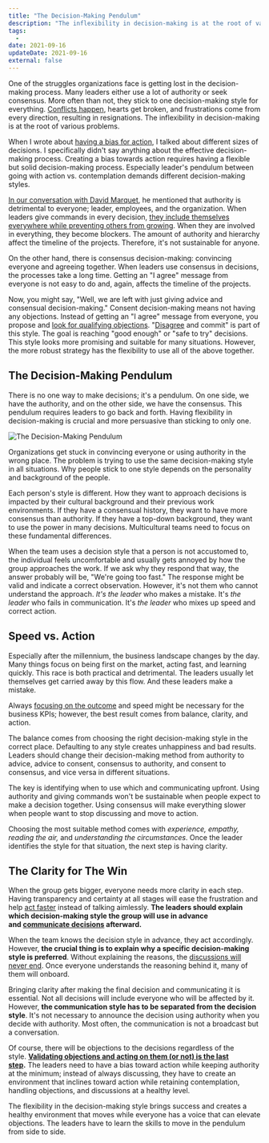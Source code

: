 ```yaml
---
title: "The Decision-Making Pendulum"
description: "The inflexibility in decision-making is at the root of various problems. Many leaders either use a lot of authority or seek consensus. What they need is a pendulum."
tags:
  -
date: 2021-09-16
updateDate: 2021-09-16
external: false
---
```


One of the struggles organizations face is getting lost in the decision-making process. Many leaders either use a lot of authority or seek consensus. More often than not, they stick to one decision-making style for everything. [Conflicts happen](/how-to-solve-and-prevent-conflicts/), hearts get broken, and frustrations come from every direction, resulting in resignations. The inflexibility in decision-making is at the root of various problems.

When I wrote about [having a bias for action](/bias-towards-action/), I talked about different sizes of decisions. I specifically didn't say anything about the effective decision-making process. Creating a bias towards action requires having a flexible but solid decision-making process. Especially leader's pendulum between going with action vs. contemplation demands different decision-making styles.

[In our conversation with David Marquet](https://mediations.substack.com/sw-21-intent-based-leadership-with-david-marquet), he mentioned that authority is detrimental to everyone; leader, employees, and the organization. When leaders give commands in every decision, [they include themselves everywhere while preventing others from growing](https://mediations.substack.com/14-protective-leadership-and-leadership-style). When they are involved in everything, they become blockers. The amount of authority and hierarchy affect the timeline of the projects. Therefore, it's not sustainable for anyone.

On the other hand, there is consensus decision-making: convincing everyone and agreeing together. When leaders use consensus in decisions, the processes take a long time. Getting an "I agree" message from everyone is not easy to do and, again, affects the timeline of the projects.

Now, you might say, "Well, we are left with just giving advice and consensual decision-making." Consent decision-making means not having any objections. Instead of getting an "I agree" message from everyone, you propose and [look for qualifying objections](/how-to-handle-and-overcome-objections-to-your-proposal-at-work/). "[Disagree](/explicit-disagreement-is-better-than-implicit-misunderstanding/) and commit" is part of this style. The goal is reaching "good enough" or "safe to try" decisions. This style looks more promising and suitable for many situations. However, the more robust strategy has the flexibility to use all of the above together.

## The Decision-Making Pendulum

There is no one way to make decisions; it's a pendulum. On one side, we have the authority, and on the other side, we have the consensus. This pendulum requires leaders to go back and forth. Having flexibility in decision-making is crucial and more persuasive than sticking to only one.

![The Decision-Making Pendulum](/images/content/posts/decision-making-pendulum.jpg)


Organizations get stuck in convincing everyone or using authority in the wrong place. The problem is trying to use the same decision-making style in all situations. Why people stick to one style depends on the personality and background of the people.

Each person's style is different. How they want to approach decisions is impacted by their cultural background and their previous work environments. If they have a consensual history, they want to have more consensus than authority. If they have a top-down background, they want to use the power in many decisions. Multicultural teams need to focus on these fundamental differences.

When the team uses a decision style that a person is not accustomed to, the individual feels uncomfortable and usually gets annoyed by how the group approaches the work. If we ask why they respond that way, the answer probably will be, "We're going too fast." The response might be valid and indicate a correct observation. However, it's not them who cannot understand the approach. _It's the leader_ who makes a mistake. It's _the leader_ who fails in communication. It's _the leader_ who mixes up speed and correct action.

## Speed vs. Action

Especially after the millennium, the business landscape changes by the day. Many things focus on being first on the market, acting fast, and learning quickly. This race is both practical and detrimental. The leaders usually let themselves get carried away by this flow. And these leaders make a mistake.

Always [focusing on the outcome](/deciding-on-what-you-should-focus-on-next/) and speed might be necessary for the business KPIs; however, the best result comes from balance, clarity, and action.

The balance comes from choosing the right decision-making style in the correct place. Defaulting to any style creates unhappiness and bad results. Leaders should change their decision-making method from authority to advice, advice to consent, consensus to authority, and consent to consensus, and vice versa in different situations.

The key is identifying when to use which and communicating upfront. Using authority and giving commands won't be sustainable when people expect to make a decision together. Using consensus will make everything slower when people want to stop discussing and move to action.

Choosing the most suitable method comes with _experience, empathy, reading the air,_ and _understanding the circumstances_. Once the leader identifies the style for that situation, the next step is having clarity.

## The Clarity for The Win

When the group gets bigger, everyone needs more clarity in each step. Having transparency and certainty at all stages will ease the frustration and help [act faster](/why-cant-this-be-done-sooner/) instead of talking aimlessly. **The leaders should explain which decision-making style the group will use in advance and [communicate decisions](/communicating-decisions-in-the-organizations/) afterward.**

When the team knows the decision style in advance, they act accordingly. However, **the crucial thing is to explain why a specific decision-making style is preferred**. Without explaining the reasons, the [discussions will never end](/how-to-stop-endless-discussions/). Once everyone understands the reasoning behind it, many of them will onboard.

Bringing clarity after making the final decision and communicating it is essential. Not all decisions will include everyone who will be affected by it. However, **the communication style has to be separated from the decision style**. It's not necessary to announce the decision using authority when you decide with authority. Most often, the communication is not a broadcast but a conversation.

Of course, there will be objections to the decisions regardless of the style. **[Validating objections and acting on them (or not) is the last step](/how-to-handle-and-overcome-objections-to-your-proposal-at-work/).** The leaders need to have a bias toward action while keeping authority at the minimum; instead of always discussing, they have to create an environment that inclines toward action while retaining contemplation, handling objections, and discussions at a healthy level.

The flexibility in the decision-making style brings success and creates a healthy environment that moves while everyone has a voice that can elevate objections. The leaders have to learn the skills to move in the pendulum from side to side.
